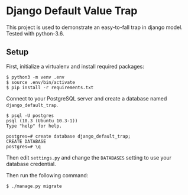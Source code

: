 Django Default Value Trap
===========================

This project is used to demonstrate an easy-to-fall trap in django model.
Tested with python-3.6.


## Setup

First, initialize a virtualenv and install required packages:

```
$ python3 -m venv .env
$ source .env/bin/activate
$ pip install -r requirements.txt
```

Connect to your PostgreSQL server and create a database named `django_default_trap`.

```
$ psql -U postgres
psql (10.3 (Ubuntu 10.3-1))
Type "help" for help.

postgres=# create database django_default_trap;
CREATE DATABASE
postgres=# \q
```

Then edit `settings.py` and change the `DATABASES` setting to use your database credential.

Then run the following command:

```
$ ./manage.py migrate
```
